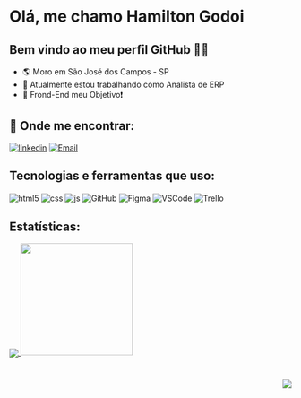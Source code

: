 # Olá, me chamo Hamilton Godoi
## Bem vindo ao meu perfil GitHub 👋🐼
- 🌎 Moro em São José dos Campos - SP
- 🔭 Atualmente estou trabalhando como Analista de ERP
- 💛 Frond-End meu Objetivo❗

## 🎯&nbsp;Onde me encontrar:
[![linkedin](https://img.shields.io/badge/LinkedIn-0077B5?style=for-the-badge&logo=linkedin&logoColor=white)](https://www.linkedin.com/in/hamilton-godoi-silveira-229b9218/)
[![Email](https://img.shields.io/badge/Gmail-D14836?style=for-the-badge&logo=gmail&logoColor=white)](mailto:ha1000tongs@gmail.com)


## Tecnologias e ferramentas que uso:
<div style="display: inline_block">
  <img align="center" alt="html5" src="https://img.shields.io/badge/HTML5-E34F26?style=for-the-badge&logo=html5&logoColor=white" />
  <img align="center" alt="css" src="https://img.shields.io/badge/CSS3-1572B6?style=for-the-badge&logo=css3&logoColor=white" />
  <img align="center" alt="js" src="https://img.shields.io/badge/JavaScript-F7DF1E?style=for-the-badge&logo=javascript&logoColor=black" />
  <img align="center" alt="GitHub" src="https://img.shields.io/badge/GitHub-E4405F?style=for-the-badge&logo=github&logoColor=white" />
  <img align="center" alt="Figma" src="https://img.shields.io/badge/Figma-F24E1E?style=for-the-badge&logo=figma&logoColor=white" />
  <img align="center" alt="VSCode" src="https://img.shields.io/badge/Visual_Studio_Code-0078D4?style=for-the-badge&logo=visual%20studio%20code&logoColor=white" />
  <img align="center" alt="Trello" src="https://img.shields.io/badge/Trello-0052CC?style=for-the-badge&logo=trello&logoColor=white" />
<div/>

## Estatísticas:
<div> 
  <a href="https://github.com/Ha1000tonG">
  <img align="center" src="https://github-readme-stats.vercel.app/api/top-langs/?username=Ha1000tonG&theme=dracula&hide_langs_below=1" />
  <a href="https://github.com/Ha1000tonG">
  <img height="200em" src="https://github-readme-stats.vercel.app/api/top-langs/?username=Ha1000tonG&layout=compact&langs_count=7&theme=radical"&hide_langs_below=4/>
  </a>
</div>


  
<h1 align="right">
  <img src="https://komarev.com/ghpvc/?username=Ha1000tonGSwerts&color=006bed"/>
</h1>




    
    
    
    
    
    
    
    
    
    
    
    


<!--
<a href="https://github.com/Ha1000tonG">
<img height="200em" src="https://github-readme-stats.vercel.app/api/top-langs/?username=Ha1000tonG&layout=compact&langs_count=7&theme=radical"/> 
<div align="center"><img src="http://img.shields.io/static/v1?label=STATUS&message=EM%20DESENVOLVIMENTO&color=f8efd4&style=for-the-badge"/></div>


    <img src="https://user-images.githubusercontent.com/111543645/217708445-49e790f6-fe23-4020-a6fb-d47027a87c45.png" width="30" height="30"/>
    <img src="https://user-images.githubusercontent.com/111543645/217708557-008f7034-d929-4436-98b6-c6aa8c0d346d.png" width="30" height="30"/>
    <img src="https://user-images.githubusercontent.com/111543645/217710038-95ae8769-4eb4-4e57-80b0-f2e049ba5e49.png" width="30" height="30"/>
    <img src="https://user-images.githubusercontent.com/111543645/217709638-04394aa0-e387-4cae-980f-0080ed95061d.png" width="30" height="30"/>

## Contatos:
<div>
<a href = "mailto:ha1000tongs@gmail.com"><img src="https://img.shields.io/badge/Gmail-D14836?style=for-the-badge&logo=gmail&logoColor=white" target="_blank"></a>
<a href="https://www.linkedin.com/in/hamilton-godoi-silveira-229b9218/" target="_blank"><img src="https://img.shields.io/badge/-LinkedIn-%230077B5?style=for-the-badge&logo=linkedin&logoColor=white" target="_blank"></a>   
</div>


![image](https://user-images.githubusercontent.com/111543645/217709468-58cb7632-7d16-4d4c-ad1f-2cca502fc8e7.png)
![image](https://user-images.githubusercontent.com/111543645/217708445-49e790f6-fe23-4020-a6fb-d47027a87c45.png)
![image](https://user-images.githubusercontent.com/111543645/217708557-008f7034-d929-4436-98b6-c6aa8c0d346d.png)
![image](https://user-images.githubusercontent.com/111543645/217710038-95ae8769-4eb4-4e57-80b0-f2e049ba5e49.png)
![image](https://user-images.githubusercontent.com/111543645/217709638-04394aa0-e387-4cae-980f-0080ed95061d.png)

<a href="https://instagram.com/seu-usuário-instagram-aqui" target="_blank"><img src="https://img.shields.io/badge/-Instagram-%23E4405F?style=for-the-badge&logo=instagram&logoColor=white" target="_blank"></a>

- 💬 Pergunte-me sobre ...
- 📫 Como entrar em contato comigo: ...
- ⚡ Curiosidade:...


<img src="https://img.shields.io/static/v1?label=Overview&message=SEUNOME&color=f8efd4&style=for-the-badge&logo=GitHub">
-->
